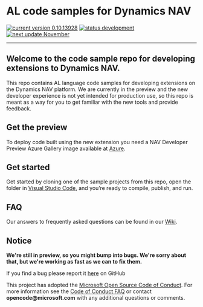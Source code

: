 ﻿
# AL code samples for Dynamics NAV
[![current version 0.10.13928](https://img.shields.io/badge/Current_Version-0.10.13928-orange.svg?style=flat-square)](https://github.com/Microsoft/AL/milestone/10) [![status development](https://img.shields.io/badge/Status-in_development-orange.svg?style=flat-square)](https://aka.ms/navdeveloperpreview) [![next update November](https://img.shields.io/badge/Next_Update-November_Update-blue.svg?style=flat-square)](https://github.com/Microsoft/AL/milestone/11)

---

## Welcome to the code sample repo for developing extensions to Dynamics NAV.

This repo contains AL language code samples for developing extensions on the Dynamics NAV platform. We are currently in the preview and the new developer experience is not yet intended for production use, so this repo is meant as a way for you to get familiar with the new tools and provide feedback.

<!--
We're still in preview, so you might bump into bugs. We're sorry about that, but we're working as fast as we can to fix them. -->

<!-- not live yet
For documentation about extending Dynamics NAV, see our topics on MSDN:  
•	[Getting Started](https://msdn.microsoft.com/en-us/dynamics-nav/newdev-getting-started-dev-env)   
•	[Developing Extensions for Dynamics NAV Overview](https://msdn.microsoft.com/en-us/dynamics-nav/newdev-getting-started-dev-env)  
•	[Developer Reference](https://msdn.microsoft.com/en-us/dynamics-nav/newdev-getting-started-dev-env)  
--> 

## Get the preview

To deploy code built using the new extension you need a NAV Developer Preview Azure Gallery image available at [Azure](https://aka.ms/navdeveloperpreview).

## Get started

Get started by cloning one of the sample projects from this repo, open the folder in [Visual Studio Code](https://code.visualstudio.com/Download), and you’re ready to compile, publish, and run.

## FAQ

Our answers to frequently asked questions can be found in our [Wiki](https://github.com/Microsoft/AL/wiki/Frequently-Asked-Questions).

## Notice

__We're still in preview, so you might bump into bugs. We're sorry about that, but we're working as fast as we can to fix them.__

If you find a bug please report it [here](https://github.com/Microsoft/AL/issues/new) on GitHub

This project has adopted the [Microsoft Open Source Code of Conduct](https://opensource.microsoft.com/codeofconduct/). For more information see the [Code of Conduct FAQ](https://opensource.microsoft.com/codeofconduct/faq/) or contact __opencode@microsoft.com__ with any additional questions or comments.
